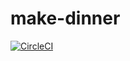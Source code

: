 # make-dinner
[![CircleCI](https://circleci.com/gh/daikon0/make-dinner.svg?style=svg)](https://circleci.com/gh/daikon0/make-dinner)
